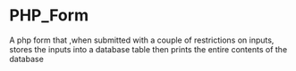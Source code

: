 # PHP_Form
A php form that ,when submitted with a couple of restrictions on inputs, stores the inputs into a database table then prints the entire contents of the database 
